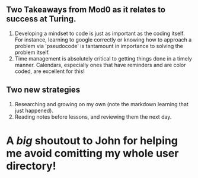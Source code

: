 ## Two Takeaways from Mod0 as it relates to success at Turing.
1. Developing a mindset to code is just as important as the coding itself. For instance, learning to google correctly or knowing how to approach a problem via 'pseudocode' is tantamount in importance to solving the problem itself.
2. Time management is absolutely critical to getting things done in a timely manner. Calendars, especially ones that have reminders and are color coded, are excellent for this!

## Two new strategies
1. Researching and growing on my own (note the markdown learning that just happened).
2. Reading notes before lessons, and reviewing them the next day.

# A *big* shoutout to John for helping me avoid comitting my whole user directory!
